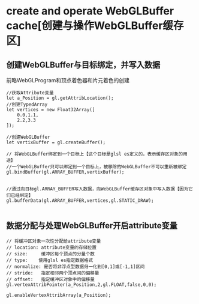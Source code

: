 # create and operate WebGLBuffer cache[创建与操作WebGLBuffer缓存区]


## 创建WebGLBuffer与目标绑定，并写入数据
前略WebGLProgram和顶点着色器和片元着色的创建
```
//获取Attribute变量
let a_Position = gl.getAttribLocation();
//创建TypedArray
let vertices = new Float32Array([
    0.0,1.1,
    2.2,3.3
]);

//创建WebGLBuffer
let vertixBuffer = gl.createBuffer();

// 将WebGLBuffer绑定到一个目标上【这个目标是glsl es定义的，表示缓存区对象的用途】
//一个WebGLBuffer只可以绑定到一个目标上，被移除的WebGLBuffer不可以重新被绑定
gl.bindBuffer(gl.ARRAY_BUFFER,vertixBuffer);


//通过向目标gl.ARRAY_BUFFER写入数据，向WebGLBuffer缓存区对象中写入数据【因为它们已经绑定】
gl.bufferData(gl.ARRAY_BUFFER,vertices,gl.STATIC_DRAW);


```

## 数据分配与处理WebGLBuffer开启attribute变量
```
// 将缓冲区对象一次性分配给attribute变量
// location: attribute变量的存储位置
// size:     缓冲区每个顶点的分量个数
// type:    使用glsl es指定数据格式
// normalize: 是否将非浮点型数据归一化到[0,1]或[-1,1]区间
// stride:   指定相邻两个顶点间的偏移量
// offset:   指定缓冲区对象中的偏移量
gl.vertexAttribPointer(a_Position,2,gl.FLOAT,false,0,0);

gl.enableVertexAttribArray(a_Position);

```